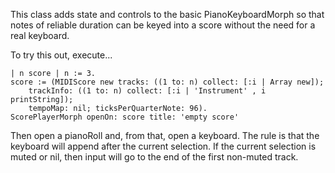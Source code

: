 This class adds state and controls to the basic PianoKeyboardMorph so that notes of reliable duration can be keyed into a score without the need for a real keyboard.

To try this out, execute...

	| n score | n := 3.
	score := (MIDIScore new tracks: ((1 to: n) collect: [:i | Array new]);
		trackInfo: ((1 to: n) collect: [:i | 'Instrument' , i printString]);
		tempoMap: nil; ticksPerQuarterNote: 96).
	ScorePlayerMorph openOn: score title: 'empty score'

Then open a pianoRoll and, from that, open a keyboard.  The rule is that the keyboard will append after the current selection.  If the current selection is muted or nil, then input will go to the end of the first non-muted track.
